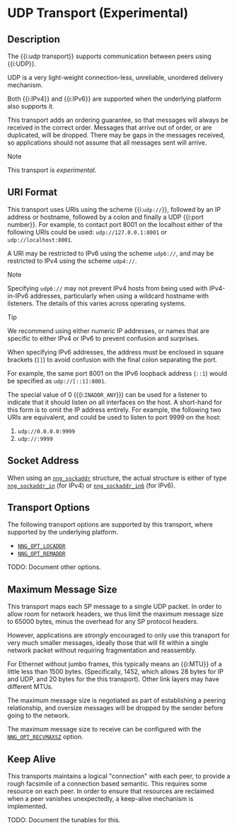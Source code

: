 # UDP Transport (Experimental)

## Description

The {{i:*udp* transport}} supports communication between peers using {{i:UDP}}.

UDP is a very light-weight connection-less, unreliable, unordered delivery mechanism.

Both {{i:IPv4}} and {{i:IPv6}} are supported when the underlying platform also supports it.

This transport adds an ordering guarantee, so that messages will always be received in
the correct order. Messages that arrive out of order, or are duplicated, will be
dropped. There may be gaps in the messages received, so applications should not assume
that all messages sent will arrive.

> [!NOTE]
> This transport is _experimental_.

## URI Format

This transport uses URIs using the scheme {{i:`udp://`}}, followed by
an IP address or hostname, followed by a colon and finally a
UDP {{i:port number}}.
For example, to contact port 8001 on the localhost either of the following URIs
could be used: `udp://127.0.0.1:8001` or `udp://localhost:8001`.

A URI may be restricted to IPv6 using the scheme `udp6://`, and may
be restricted to IPv4 using the scheme `udp4://`.

> [!NOTE]
> Specifying `udp6://` may not prevent IPv4 hosts from being used with
> IPv4-in-IPv6 addresses, particularly when using a wildcard hostname with
> listeners.
> The details of this varies across operating systems.

> [!TIP]
> We recommend using either numeric IP addresses, or names that are
> specific to either IPv4 or IPv6 to prevent confusion and surprises.

When specifying IPv6 addresses, the address must be enclosed in
square brackets (`[]`) to avoid confusion with the final colon
separating the port.

For example, the same port 8001 on the IPv6 loopback address (`::1`) would
be specified as `udp://[::1]:8001`.

The special value of 0 ({{i:`INADDR_ANY`}})
can be used for a listener to indicate that it should listen on all
interfaces on the host.
A short-hand for this form is to omit the IP address entirely.
For example, the following two URIs are equivalent,
and could be used to listen to port 9999 on the host:

1. `udp://0.0.0.0:9999`
2. `udp://:9999`

## Socket Address

When using an [`nng_sockaddr`][nng_sockaddr] structure,
the actual structure is either of type
[`nng_sockaddr_in`][nng_sockaddr_in] (for IPv4) or
[`nng_sockaddr_in6`][nng_sockaddr_in6] (for IPv6).

## Transport Options

The following transport options are supported by this transport,
where supported by the underlying platform.

- [`NNG_OPT_LOCADDR`][NNG_OPT_LOCADDR]
- [`NNG_OPT_REMADDR`][NNG_OPT_REMADDR]

TODO: Document other options.

## Maximum Message Size

This transport maps each SP message to a single UDP packet.
In order to allow room for network headers, we thus limit the maximum
message size to 65000 bytes, minus the overhead for any SP protocol headers.

However, applications are _strongly_ encouraged to only use this transport for
very much smaller messages, ideally those that will fit within a single network
packet without requiring fragmentation and reassembly.

For Ethernet without jumbo frames, this typically means an {{i:MTU}} of a little
less than 1500 bytes. (Specifically, 1452, which allows 28 bytes for IP and UDP,
and 20 bytes for the this transport).
Other link layers may have different MTUs.

The maximum message size is negotiated as part of establishing a peering relationship,
and oversize messages will be dropped by the sender before going to the network.

The maximum message size to receive can be configured with the
[`NNG_OPT_RECVMAXSZ`][NNG_OPT_RECVMAXSZ] option.

## Keep Alive

This transports maintains a logical "connection" with each peer, to provide a rough
facsimile of a connection based semantic. This requires some resource on each peer.
In order to ensure that resources are reclaimed when a peer vanishes unexpectedly, a
keep-alive mechanism is implemented.

TODO: Document the tunables for this.

[nng_sockaddr]: [TODO.md]
[nng_sockaddr_in]: [TODO.md]
[nng_sockaddr_in6]: [TODO.md]
[NNG_OPT_LOCADDR]: [TODO.md]
[NNG_OPT_REMADDR]: [TODO.md]
[NNG_OPT_RECVMAXSZ]: [TODO.md]
